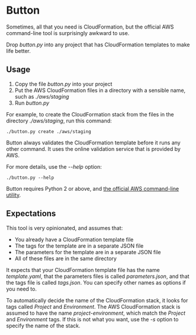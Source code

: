 # Button

Sometimes, all that you need is CloudFormation, but the official AWS command-line tool is surprisingly awkward to use.

Drop *button.py* into any project that has CloudFormation templates to make life better.

## Usage

1) Copy the file *button.py* into your project
2) Put the AWS CloudFormation files in a directory with a sensible name, such as *./aws/staging*
3) Run *button.py*

For example, to create the CloudFormation stack from the files in the directory *./aws/staging*, run this command:

    ./button.py create ./aws/staging

Button always validates the CloudFormation template before it runs any other command. It uses the online validation service that is provided by AWS.

For more details, use the *--help* option:

    ./button.py --help

Button requires Python 2 or above, and [the official AWS command-line utility](https://aws.amazon.com/cli/).

## Expectations

This tool is very opinionated, and assumes that:

* You already have a CloudFormation template file
* The tags for the template are in a separate JSON file
* The parameters for the template are in a separate JSON file
* All of these files are in the same directory

It expects that your CloudFormation template file has the name *template.yaml*, 
that the parameters files is called *parameters.json*, and that the tags file is called *tags.json*. You can specify other names as options if you need to.

To automatically decide the name of the CloudFormation stack, it looks for tags called *Project* and *Environment*. The AWS CloudFormation stack is assumed to have the name *project-environment*, which match the *Project* and *Environment* tags. If this is not what you want, use the *-s* option to specify the name of the stack.
